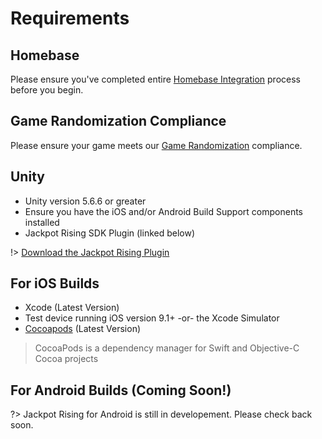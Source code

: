 # Requirements

## Homebase

Please ensure you've completed entire [Homebase Integration](homebase/integration) process before you begin.

## Game Randomization Compliance

Please ensure your game meets our [Game Randomization](unity/guides?id=game-andomization) compliance.

## Unity

- Unity version 5.6.6 or greater
- Ensure you have the iOS and/or Android Build Support components installed
- Jackpot Rising SDK Plugin (linked below)

!> [Download the Jackpot Rising Plugin](https://sdk.jackpotrising.com/JackpotRising-3.5.0-Release.unitypackage)

## For iOS Builds

- Xcode (Latest Version)
- Test device running iOS version 9.1+ -or- the Xcode Simulator
- [Cocoapods](https://cocoapods.org/ 'target:_blank') (Latest Version)

> CocoaPods is a dependency manager for Swift and Objective-C Cocoa projects

## For Android Builds (Coming Soon!)

?> Jackpot Rising for Android is still in developement. Please check back soon.

<!-- - Android Studio 3.2+ -->
<!-- - Test device running Android API 19 (Kit Kat) or greater -->
